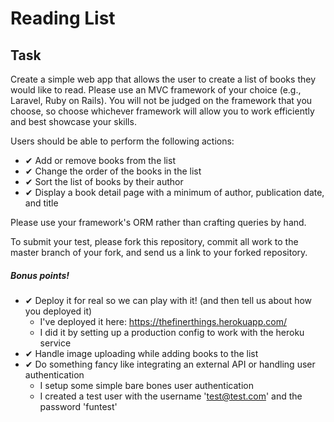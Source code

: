 # Reading List

## Task
Create a simple web app that allows the user to create a list of books they would like to read. Please use an MVC framework of your choice (e.g., Laravel, Ruby on Rails). You will not be judged on the framework that you choose, so choose whichever framework will allow you to work efficiently and best showcase your skills.

Users should be able to perform the following actions:
* ✔ Add or remove books from the list
* ✔ Change the order of the books in the list
* ✔ Sort the list of books by their author
* ✔ Display a book detail page with a minimum of author, publication date, and title

Please use your framework's ORM rather than crafting queries by hand.

To submit your test, please fork this repository, commit all work to the master branch of your fork, and send us a link to your forked repository.

##### Bonus points!
* ✔ Deploy it for real so we can play with it! (and then tell us about how you deployed it)
	- I've deployed it here: https://thefinerthings.herokuapp.com/ 
	- I did it by setting up a production config to work with the heroku service
* ✔ Handle image uploading while adding books to the list
* ✔ Do something fancy like integrating an external API or handling user authentication
	- I setup some simple bare bones user authentication
	- I created a test user with the username 'test@test.com' and the password 'funtest'
